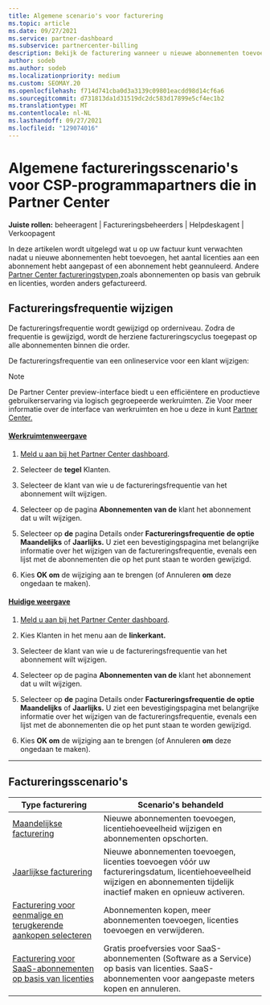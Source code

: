 ```yaml
---
title: Algemene scenario's voor facturering
ms.topic: article
ms.date: 09/27/2021
ms.service: partner-dashboard
ms.subservice: partnercenter-billing
description: Bekijk de facturering wanneer u nieuwe abonnementen toevoegt, het aantal licenties aanpast of een abonnement annuleert. Bekijk hoe abonnementen op basis van gebruik en licenties verschillen.
author: sodeb
ms.author: sodeb
ms.localizationpriority: medium
ms.custom: SEOMAY.20
ms.openlocfilehash: f714d741cba0d3a3139c09801eacdd98d14cf6a6
ms.sourcegitcommit: d731813da1d31519dc2dc583d17899e5cf4ec1b2
ms.translationtype: MT
ms.contentlocale: nl-NL
ms.lasthandoff: 09/27/2021
ms.locfileid: "129074016"
---
```

# <a name="common-billing-scenarios-for-csp-program-partners-working-in-partner-center"></a>Algemene factureringsscenario's voor CSP-programmapartners die in Partner Center

**Juiste rollen:** beheeragent | Factureringsbeheerders | Helpdeskagent | Verkoopagent

In deze artikelen wordt uitgelegd wat u op uw factuur kunt verwachten nadat u nieuwe abonnementen hebt toevoegen, het aantal licenties aan een abonnement hebt aangepast of een abonnement hebt geannuleerd. Andere [Partner Center factureringstypen,](./billing-basics.md)zoals abonnementen op basis van gebruik en licenties, worden anders gefactureerd.

## <a name="change-billing-frequency"></a>Factureringsfrequentie wijzigen

De factureringsfrequentie wordt gewijzigd op orderniveau. Zodra de frequentie is gewijzigd, wordt de herziene factureringscyclus toegepast op alle abonnementen binnen die order.

De factureringsfrequentie van een onlineservice voor een klant wijzigen:

> [!NOTE]
> De Partner Center preview-interface biedt u een efficiëntere en productieve gebruikerservaring via logisch gegroepeerde werkruimten. Zie Voor meer informatie over de interface van werkruimten en hoe u deze in kunt [Partner Center.](get-around-partner-center.md#turn-workspaces-on-and-off)

#### <a name="workspaces-view"></a>[Werkruimtenweergave](#tab/workspaces-view)

1. [Meld u aan bij het Partner Center dashboard](https://partner.microsoft.com/dashboard/home).

2. Selecteer de **tegel** Klanten.

3. Selecteer de klant van wie u de factureringsfrequentie van het abonnement wilt wijzigen.

4. Selecteer op de pagina **Abonnementen van de** klant het abonnement dat u wilt wijzigen.

5. Selecteer op **de** pagina Details onder **Factureringsfrequentie** **de optie Maandelijks** of **Jaarlijks.** U ziet een bevestigingspagina met belangrijke informatie over het wijzigen van de factureringsfrequentie, evenals een lijst met de abonnementen die op het punt staan te worden gewijzigd.

6. Kies **OK om** de wijziging aan te brengen (of Annuleren **om** deze ongedaan te maken).

#### <a name="current-view"></a>[Huidige weergave](#tab/current-view)

1. [Meld u aan bij het Partner Center dashboard](https://partner.microsoft.com/dashboard/home).

2. Kies Klanten in het menu aan de **linkerkant.**

3. Selecteer de klant van wie u de factureringsfrequentie van het abonnement wilt wijzigen.

4. Selecteer op de pagina **Abonnementen van de** klant het abonnement dat u wilt wijzigen.

5. Selecteer op **de** pagina Details onder **Factureringsfrequentie** **de optie Maandelijks** of **Jaarlijks.** U ziet een bevestigingspagina met belangrijke informatie over het wijzigen van de factureringsfrequentie, evenals een lijst met de abonnementen die op het punt staan te worden gewijzigd.

6. Kies **OK om** de wijziging aan te brengen (of Annuleren **om** deze ongedaan te maken).

* * *

## <a name="billing-scenarios"></a>Factureringsscenario's

| Type facturering | Scenario's behandeld |
| --------------- | ----------------- |
| [Maandelijkse facturering](common-billing-scenarios-monthly.md) | Nieuwe abonnementen toevoegen, licentiehoeveelheid wijzigen en abonnementen opschorten. |
| [Jaarlijkse facturering](common-billing-scenarios-annual.md) | Nieuwe abonnementen toevoegen, licenties toevoegen vóór uw factureringsdatum, licentiehoeveelheid wijzigen en abonnementen tijdelijk inactief maken en opnieuw activeren. |
| [Facturering voor eenmalige en terugkerende aankopen selecteren](common-billing-scenarios-onetime-recurring.md) | Abonnementen kopen, meer abonnementen toevoegen, licenties toevoegen en verwijderen. |
| [Facturering voor SaaS-abonnementen op basis van licenties](common-billing-scenarios-saas.md) | Gratis proefversies voor SaaS-abonnementen (Software as a Service) op basis van licenties. SaaS-abonnementen voor aangepaste meters kopen en annuleren. |